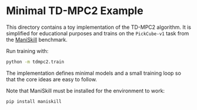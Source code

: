 # Minimal TD-MPC2 Example

This directory contains a toy implementation of the TD-MPC2 algorithm. It is
simplified for educational purposes and trains on the `PickCube-v1` task from
the [ManiSkill](https://github.com/haosulab/ManiSkill) benchmark.

Run training with:

```bash
python -m tdmpc2.train
```

The implementation defines minimal models and a small training loop so that the
core ideas are easy to follow.

Note that ManiSkill must be installed for the environment to work:

```bash
pip install maniskill
```
